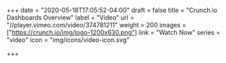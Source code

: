 +++
date = "2020-05-18T17:05:52-04:00"
draft = false
title = "Crunch.io Dashboards Overview"
label = "Video"
url = "//player.vimeo.com/video/374781211"
weight = 200
images = ["https://crunch.io/img/logo-1200x630.png"]
link = "Watch Now"
series = "video"
icon = "img/icons/video-icon.svg"

+++
